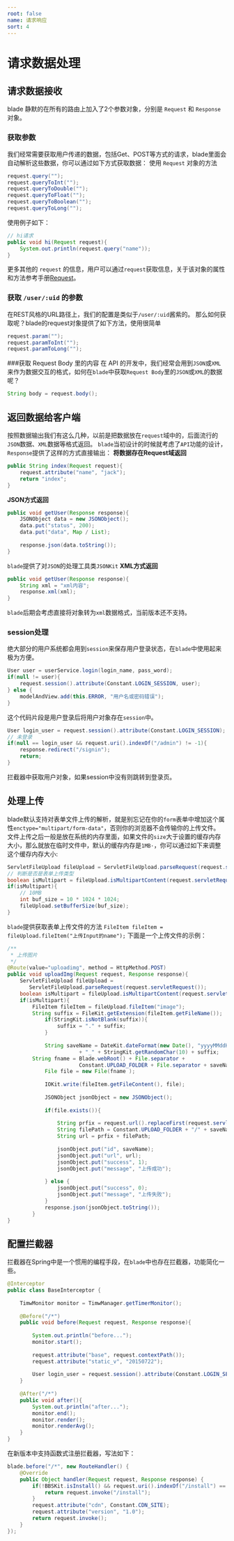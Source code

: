 ```yaml
---
root: false
name: 请求响应
sort: 4
---
```


# 请求数据处理

## 请求数据接收

blade 静默的在所有的路由上加入了2个参数对象，分别是 `Request` 和 `Response` 对象。

### 获取参数

我们经常需要获取用户传递的数据，包括Get、POST等方式的请求，blade里面会自动解析这些数据，你可以通过如下方式获取数据：
使用 `Request` 对象的方法

```java
request.query("");
request.queryToInt("");
request.queryToDouble("");
request.queryToFloat("");
request.queryToBoolean("");
request.queryToLong("");
```

使用例子如下：

```java
// hi请求
public void hi(Request request){
    System.out.println(request.query("name"));
}
```

更多其他的 `request` 的信息，用户可以通过`request`获取信息，关于该对象的属性和方法参考手册[Request](#)。

### 获取 `/user/:uid` 的参数

在REST风格的URL路径上，我们的配置是类似于`/user/:uid`酱紫的。
那么如何获取呢？blade的request对象提供了如下方法，使用很简单

```java
request.param("");
request.paramToInt("");
request.paramToLong("");
```

###获取 Request Body 里的内容
在 API 的开发中，我们经常会用到`JSON`或`XML`来作为数据交互的格式，如何在`blade`中获取`Request Body`里的`JSON`或`XML`的数据呢？
```java
String body = request.body();
```

## 返回数据给客户端


按照数据输出我们有这么几种，以前是把数据放在`request`域中的，后面流行的`JSON`数据、`XML`数据等格式返回。
`blade`当初设计的时候就考虑了`API`功能的设计，`Response`提供了这样的方式直接输出：
**将数据存在Request域返回**
```java
public String index(Request request){
    request.attribute("name", "jack");
    return "index";
}
```
**JSON方式返回**
```java
public void getUser(Response response){
	JSONObject data = new JSONObject();
	data.put("status", 200);
	data.put("data", Map / List);
	
	response.json(data.toString());
}
```
`blade`提供了对`JSON`的处理工具类`JSONKit`
**XML方式返回**
```java
public void getUser(Response response){
    String xml = "xml内容";
    response.xml(xml);
}
```
`blade`后期会考虑直接将对象转为`xml`数据格式，当前版本还不支持。

### session处理

绝大部分的用户系统都会用到`session`来保存用户登录状态，在`blade`中使用起来极为方便。
```java
User user = userService.login(login_name, pass_word);
if(null != user){
    request.session().attribute(Constant.LOGIN_SESSION, user);
} else {
    modelAndView.add(this.ERROR, "用户名或密码错误");
}
```
这个代码片段是用户登录后将用户对象存在`session`中。
```java
User login_user = request.session().attribute(Constant.LOGIN_SESSION);
// 未登录
if(null == login_user && request.uri().indexOf("/admin") != -1){
    response.redirect("/signin");
    return;
}
```
拦截器中获取用户对象，如果session中没有则跳转到登录页。

## 处理上传

blade默认支持对表单文件上传的解析，就是别忘记在你的`form`表单中增加这个属性`enctype="multipart/form-data"`，否则你的浏览器不会传输你的上传文件。
文件上传之后一般是放在系统的内存里面，如果文件的`size`大于设置的缓存内存大小，那么就放在临时文件中，默认的缓存内存是`1MB·`，你可以通过如下来调整这个缓存内存大小:
```java
ServletFileUpload fileUpload = ServletFileUpload.parseRequest(request.servletRequest());
// 判断是否是表单上传类型
boolean isMultipart = fileUpload.isMultipartContent(request.servletRequest());
if(isMultipart){
    // 10MB
    int buf_size = 10 * 1024 * 1024;
    fileUpload.setBufferSize(buf_size);
}
```
`blade`提供获取表单上传文件的方法
`FileItem fileItem = fileUpload.fileItem("上传Input的name");`
下面是一个上传文件的示例：
```java
/**
 * 上传图片
 */
@Route(value="uploadimg", method = HttpMethod.POST)
public void uploadImg(Request request, Response response){
    ServletFileUpload fileUpload = 
       ServletFileUpload.parseRequest(request.servletRequest());
    boolean isMultipart = fileUpload.isMultipartContent(request.servletRequest());
    if(isMultipart){
        FileItem fileItem = fileUpload.fileItem("image");
        String suffix = FileKit.getExtension(fileItem.getFileName());
            if(StringKit.isNotBlank(suffix)){
                suffix = "." + suffix;
            }
			
            String saveName = DateKit.dateFormat(new Date(), "yyyyMMddHHmmssSSS") 
                       + "_" + StringKit.getRandomChar(10) + suffix;
	    String fname = Blade.webRoot() + File.separator + 
                       Constant.UPLOAD_FOLDER + File.separator + saveName;
            File file = new File(fname );
			
            IOKit.write(fileItem.getFileContent(), file);
			
            JSONObject jsonObject = new JSONObject();
			
            if(file.exists()){
				
                String prfix = request.url().replaceFirst(request.servletPath(), "/");
                String filePath = Constant.UPLOAD_FOLDER + "/" + saveName;
                String url = prfix + filePath;
				
                jsonObject.put("id", saveName);
                jsonObject.put("url", url);
                jsonObject.put("success", 1);
                jsonObject.put("message", "上传成功");
				
            } else {
                jsonObject.put("success", 0);
                jsonObject.put("message", "上传失败");
            }	
            response.json(jsonObject.toString());
        }
}
```

## 配置拦截器

拦截器在Spring中是一个惯用的编程手段，在`blade`中也存在拦截器，功能简化一些。

```java
@Interceptor
public class BaseInterceptor {
	
	TimwMonitor monitor = TimwManager.getTimerMonitor();
	
	@Before("/*")
	public void before(Request request, Response response){
		
		System.out.println("before...");
		monitor.start();
		
		request.attribute("base", request.contextPath());
		request.attribute("static_v", "20150722");
		
		User login_user = request.session().attribute(Constant.LOGIN_SESSION);
	}
	
	@After("/*")
	public void after(){
		System.out.println("after...");
		monitor.end();
		monitor.render();
		monitor.renderAvg();
	}
}
```

在新版本中支持函数式注册拦截器，写法如下：

```java
blade.before("/*", new RouteHandler() {
	@Override
	public Object handler(Request request, Response response) {
		if(!BBSKit.isInstall() && request.uri().indexOf("/install") == -1){
			return request.invoke("/install");
		}
		request.attribute("cdn", Constant.CDN_SITE);
		request.attribute("version", "1.0");
		return request.invoke();
	}
});
```
